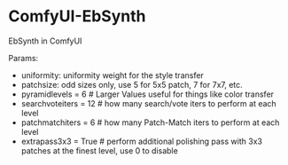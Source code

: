 # ComfyUI-EbSynth
EbSynth in ComfyUI

Params:
* uniformity: uniformity weight for the style transfer
* patchsize: odd sizes only, use 5 for 5x5 patch, 7 for 7x7, etc. 
* pyramidlevels = 6  # Larger Values useful for things like color transfer
* searchvoteiters = 12  # how many search/vote iters to perform at each level
* patchmatchiters = 6  # how many Patch-Match iters to perform at each level
* extrapass3x3 = True  # perform additional polishing pass with 3x3 patches at the finest level, use 0 to disable
